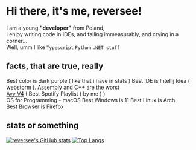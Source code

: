 
Hi there, it's me, reversee! 
===========================
 
I am a young **"developer"** from Poland,  
I enjoy writing code in IDEs, and failing immeasurably, and crying in a corner...   
Well, umm I like `Typescript` `Python` `.NET stuff` 

## facts, that are true, really
Best color is dark purple ( like that i have in stats )
Best IDE is Intellij Idea ( webstorm ).
Assembly and C++ are the worst  
[Ayy V4](https://open.spotify.com/playlist/74s3hIC9cZ8YlfEUw80Xom?si=ddd0f172efac40e4) ( Best Spotify Playlist ( by me ) )  
OS for Programming - macOS 
Best Windows is 11
Best Linux is Arch  
Best Browser is Firefox  

## stats or something
[![reversee's GitHub stats](https://github-readme-stats.vercel.app/api?username=reversee-dev&theme=midnight-purple&show_icons=true)](https://github.com/anuraghazra/github-readme-stats)
[![Top Langs](https://github-readme-stats.vercel.app/api/top-langs/?username=reversee-dev&theme=midnight-purple&layout=compact)](https://github.com/anuraghazra/github-readme-stats)
